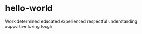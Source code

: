 # hello-world
Work
determined educated experienced respectful understanding supportive loving
tough
